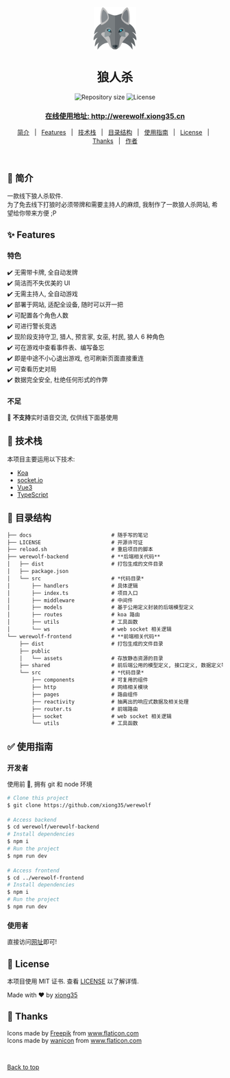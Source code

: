 <div align="center" id="top">
  <img width="100" src="werewolf-frontend/public/wolf.png" alt="Werewolf Logo" />

  <!-- <a href="https://werewolf.netlify.app">Demo</a> -->
</div>

<h1 align="center">狼人杀</h1>

<p align="center">
  <img alt="Repository size" src="https://img.shields.io/github/repo-size/xiong35/werewolf?color=56BEB8">

  <img alt="License" src="https://img.shields.io/github/license/xiong35/werewolf?color=56BEB8">
</p>

<h3 align="center"><a href="http://werewolf.xiong35.cn/">在线使用地址: http://werewolf.xiong35.cn</a></h3>

<p align="center">
  <a href="#dart-简介">简介</a> &#xa0; | &#xa0;
  <a href="#sparkles-features">Features</a> &#xa0; | &#xa0;
  <a href="#rocket-技术栈">技术栈</a> &#xa0; | &#xa0;
  <a href="#deciduous_tree-目录结构">目录结构</a> &#xa0; | &#xa0;
  <a href="#white_check_mark-使用指南">使用指南</a> &#xa0; | &#xa0;
  <a href="#memo-license">License</a> &#xa0; | &#xa0;
  <a href="#hugs-thanks">Thanks</a> &#xa0; | &#xa0;
  <a href="https://github.com/xiong35" target="_blank">作者</a>
</p>

<br>

## :dart: 简介

一款线下狼人杀软件.  
为了免去线下打狼时必须带牌和需要主持人的麻烦, 我制作了一款狼人杀网站, 希望给你带来方便 ;P

## :sparkles: Features

### 特色

:heavy_check_mark: 无需带卡牌, 全自动发牌  
:heavy_check_mark: 简洁而不失优美的 UI  
:heavy_check_mark: 无需主持人, 全自动游戏  
:heavy_check_mark: 部署于网站, 适配全设备, 随时可以开一把  
:heavy_check_mark: 可配置各个角色人数  
:heavy_check_mark: 可进行警长竞选  
:heavy_check_mark: 现阶段支持守卫, 猎人, 预言家, 女巫, 村民, 狼人 6 种角色  
:heavy_check_mark: 可在游戏中查看事件表、编写备忘  
:heavy_check_mark: 即是中途不小心退出游戏, 也可刷新页面直接重连  
:heavy_check_mark: 可查看历史对局  
:heavy_check_mark: 数据完全安全, 杜绝任何形式的作弊

### 不足

🥺 **不支持**实时语音交流, 仅供线下面基使用

## :rocket: 技术栈

本项目主要运用以下技术:

- [Koa](https://koajs.com/)
- [socket.io](https://socket.io/)
- [Vue3](https://vue3js.cn/)
- [TypeScript](https://www.typescriptlang.org/)

## :deciduous_tree: 目录结构

```txt
├── docs                          # 随手写的笔记
├── LICENSE                       # 开源许可证
├── reload.sh                     # 重启项目的脚本
├── werewolf-backend              # **后端相关代码**
│   ├── dist                      # 打包生成的文件目录
│   ├── package.json
│   └── src                       # *代码目录*
│       ├── handlers              # 具体逻辑
│       ├── index.ts              # 项目入口
│       ├── middleware            # 中间件
│       ├── models                # 基于公用定义封装的后端模型定义
│       ├── routes                # koa 路由
│       ├── utils                 # 工具函数
│       └── ws                    # web socket 相关逻辑
└── werewolf-frontend             # **前端相关代码**
    ├── dist                      # 打包生成的文件目录
    ├── public
    │   └── assets                # 存放静态资源的目录
    ├── shared                    # 前后端公用的模型定义, 接口定义, 数据定义等
    └── src                       # *代码目录*
        ├── components            # 可复用的组件
        ├── http                  # 网络相关模块
        ├── pages                 # 路由组件
        ├── reactivity            # 抽离出的响应式数据及相关处理
        ├── router.ts             # 前端路由
        ├── socket                # web socket 相关逻辑
        └── utils                 # 工具函数
```

## :white_check_mark: 使用指南

### 开发者

使用前 :checkered_flag:, 拥有 git 和 node 环境

```bash
# Clone this project
$ git clone https://github.com/xiong35/werewolf

# Access backend
$ cd werewolf/werewolf-backend
# Install dependencies
$ npm i
# Run the project
$ npm run dev

# Access frontend
$ cd ../werewolf-frontend
# Install dependencies
$ npm i
# Run the project
$ npm run dev
```

### 使用者

直接访问[网址](http://werewolf.xiong35.cn/)即可!

## :memo: License

本项目使用 MIT 证书. 查看 [LICENSE](LICENSE) 以了解详情.

Made with :heart: by <a href="https://github.com/xiong35" target="_blank">xiong35</a>
&#xa0;

## :hugs: Thanks

<div>Icons made by <a href="https://www.freepik.com" title="Freepik">Freepik</a> from <a href="https://www.flaticon.com/" title="Flaticon">www.flaticon.com</a></div><div>Icons made by <a href="https://www.flaticon.com/authors/wanicon" title="wanicon">wanicon</a> from <a href="https://www.flaticon.com/" title="Flaticon">www.flaticon.com</a></div>

&#xa0;

<a href="#top">Back to top</a>

